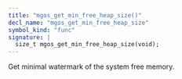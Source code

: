 ```yaml
---
title: "mgos_get_min_free_heap_size()"
decl_name: "mgos_get_min_free_heap_size"
symbol_kind: "func"
signature: |
  size_t mgos_get_min_free_heap_size(void);
---
```


Get minimal watermark of the system free memory. 

